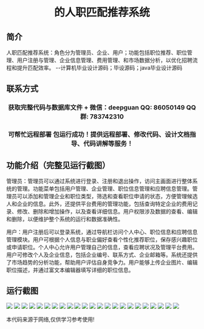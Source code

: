 <p><h1 align="center">的人职匹配推荐系统</h1></p>

## 简介
人职匹配推荐系统：角色分为管理员、企业、用户；功能包括职位推荐、职位管理、用户注册与管理、企业信息管理、费用管理、和市场数据分析，以优化招聘流程和提升匹配效率。    --计算机毕业设计源码；毕设源码；java毕业设计源码


## 联系方式
<p><h3 align="center">获取完整代码与数据库文件 + 微信：deepguan QQ: 86050149 QQ群: 783742310</h3></p>
<p><h3 align="center">可帮忙远程部署 包运行成功！提供远程部署、修改代码、设计文档指导、代码讲解等服务！</h3></p>

## 功能介绍（完整见运行截图）
管理员：管理员可以通过系统进行登录、注册和退出操作，访问主画面进行整体系统的管理。功能菜单包括用户管理、企业管理、职位信息管理和应聘信息管理。管理员可以添加和管理企业和职位类型，筛选和查看职位申请的状态，方便管理候选人和企业的信息。此外，还提供平台费用的管理功能，包括查询特定企业的费用记录、修改、删除和增加操作，以及查看详细信息。用户权限涉及数据的查看、编辑和删除，以便维护整个系统的运行和数据准确性。

用户：用户注册后可以登录系统，通过导航栏访问个人中心、职位信息和应聘信息管理模块。用户可根据个人信息与职业偏好查看个性化推荐职位，保存感兴趣职位或申请职位。个人中心允许用户管理自己的信息，查看应聘状况及管理平台费用。用户可修改个人及企业信息，包括企业编号、联系方式、企业邮箱等。系统还提供了市场趋势的分析功能，帮助用户评估自身竞争力。用户能够上传企业图片、编辑职位描述，并通过富文本编辑器填写详细的职位信息。


## 运行截图
![](https://bs-1329754181.cos.ap-shanghai.myqcloud.com/spring/JobMatchingRecommendationSystem/img/001.jpg)
![](https://bs-1329754181.cos.ap-shanghai.myqcloud.com/spring/JobMatchingRecommendationSystem/img/002.jpg)
![](https://bs-1329754181.cos.ap-shanghai.myqcloud.com/spring/JobMatchingRecommendationSystem/img/003.jpg)
![](https://bs-1329754181.cos.ap-shanghai.myqcloud.com/spring/JobMatchingRecommendationSystem/img/004.jpg)
![](https://bs-1329754181.cos.ap-shanghai.myqcloud.com/spring/JobMatchingRecommendationSystem/img/005.jpg)
![](https://bs-1329754181.cos.ap-shanghai.myqcloud.com/spring/JobMatchingRecommendationSystem/img/006.jpg)
![](https://bs-1329754181.cos.ap-shanghai.myqcloud.com/spring/JobMatchingRecommendationSystem/img/007.jpg)
![](https://bs-1329754181.cos.ap-shanghai.myqcloud.com/spring/JobMatchingRecommendationSystem/img/008.jpg)
![](https://bs-1329754181.cos.ap-shanghai.myqcloud.com/spring/JobMatchingRecommendationSystem/img/009.jpg)
![](https://bs-1329754181.cos.ap-shanghai.myqcloud.com/spring/JobMatchingRecommendationSystem/img/010.jpg)
![](https://bs-1329754181.cos.ap-shanghai.myqcloud.com/spring/JobMatchingRecommendationSystem/img/011.jpg)
![](https://bs-1329754181.cos.ap-shanghai.myqcloud.com/spring/JobMatchingRecommendationSystem/img/012.jpg)
![](https://bs-1329754181.cos.ap-shanghai.myqcloud.com/spring/JobMatchingRecommendationSystem/img/013.jpg)
![](https://bs-1329754181.cos.ap-shanghai.myqcloud.com/spring/JobMatchingRecommendationSystem/img/014.jpg)
![](https://bs-1329754181.cos.ap-shanghai.myqcloud.com/spring/JobMatchingRecommendationSystem/img/015.jpg)
![](https://bs-1329754181.cos.ap-shanghai.myqcloud.com/spring/JobMatchingRecommendationSystem/img/016.jpg)
![](https://bs-1329754181.cos.ap-shanghai.myqcloud.com/spring/JobMatchingRecommendationSystem/img/017.jpg)
![](https://bs-1329754181.cos.ap-shanghai.myqcloud.com/spring/JobMatchingRecommendationSystem/img/018.jpg)
![](https://bs-1329754181.cos.ap-shanghai.myqcloud.com/spring/JobMatchingRecommendationSystem/img/019.jpg)
![](https://bs-1329754181.cos.ap-shanghai.myqcloud.com/spring/JobMatchingRecommendationSystem/img/020.jpg)
![](https://bs-1329754181.cos.ap-shanghai.myqcloud.com/spring/JobMatchingRecommendationSystem/img/021.jpg)
![](https://bs-1329754181.cos.ap-shanghai.myqcloud.com/spring/JobMatchingRecommendationSystem/img/022.jpg)
![](https://bs-1329754181.cos.ap-shanghai.myqcloud.com/spring/JobMatchingRecommendationSystem/img/023.jpg)

<p>本代码来源于网络,仅供学习参考使用!</p>
